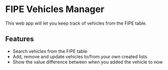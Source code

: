 # FIPE Vehicles Manager
This web app will let you keep track of vehicles from the FIPE table.

## Features
- Search vehicles from the FIPE table
- Add, remove and update vehicles to/from your own created lists
- Show the value difference between when you added the vehicle to now